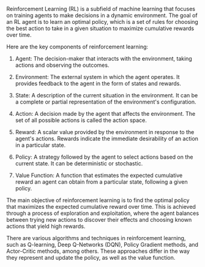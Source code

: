 Reinforcement Learning (RL) is a subfield of machine learning that focuses on training agents to make decisions in a dynamic environment. The goal of an RL agent is to learn an optimal policy, which is a set of rules for choosing the best action to take in a given situation to maximize cumulative rewards over time.

Here are the key components of reinforcement learning:

1. Agent: The decision-maker that interacts with the environment, taking actions and observing the outcomes.

2. Environment: The external system in which the agent operates. It provides feedback to the agent in the form of states and rewards.

3. State: A description of the current situation in the environment. It can be a complete or partial representation of the environment's configuration.

4. Action: A decision made by the agent that affects the environment. The set of all possible actions is called the action space.

5. Reward: A scalar value provided by the environment in response to the agent's actions. Rewards indicate the immediate desirability of an action in a particular state.

6. Policy: A strategy followed by the agent to select actions based on the current state. It can be deterministic or stochastic.

7. Value Function: A function that estimates the expected cumulative reward an agent can obtain from a particular state, following a given policy.

The main objective of reinforcement learning is to find the optimal policy that maximizes the expected cumulative reward over time. This is achieved through a process of exploration and exploitation, where the agent balances between trying new actions to discover their effects and choosing known actions that yield high rewards.

There are various algorithms and techniques in reinforcement learning, such as Q-learning, Deep Q-Networks (DQN), Policy Gradient methods, and Actor-Critic methods, among others. These approaches differ in the way they represent and update the policy, as well as the value function.
